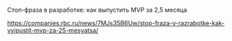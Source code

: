 



Стоп-фраза в разработке: как выпустить MVP за 2,5 месяца

https://companies.rbc.ru/news/7MJs35B6Uw/stop-fraza-v-razrabotke-kak-vyipustit-mvp-za-25-mesyatsa/